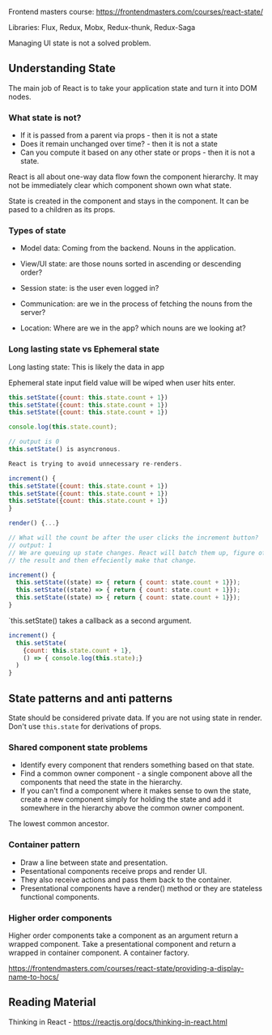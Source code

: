 Frontend masters course: https://frontendmasters.com/courses/react-state/

Libraries: Flux, Redux, Mobx, Redux-thunk, Redux-Saga

Managing UI state is not a solved problem.

## Understanding State
The main job of React is to take your application state and turn it into
DOM nodes.

### What state is not?
- If it is passed from a parent via props - then it is not a state
- Does it remain unchanged over time? - then it is not a state
- Can you compute it based on any other state or props - then it is not
  a state.

React is all about one-way data flow fown the component hierarchy. It
may not be immediately clear which component shown own what state.

State is created in the component and stays in the component. It can be
pased to a children as its props.

### Types of state
* Model data: Coming from the backend. Nouns in the application.

* View/UI state: are those nouns sorted in ascending or descending
  order?

* Session state: is the user even logged in?

* Communication: are we in the process of fetching the nouns from the
  server?

* Location: Where are we in the app? which nouns are we looking at?



### Long lasting state vs Ephemeral state

Long lasting state: This is likely the data in app

Ephemeral state input field value will be wiped when user hits enter.


```javascript
this.setState({count: this.state.count + 1})
this.setState({count: this.state.count + 1})
this.setState({count: this.state.count + 1})

console.log(this.state.count);

// output is 0
this.setState() is asyncronous.

React is trying to avoid unnecessary re-renders.
```

```javascript
increment() {
this.setState({count: this.state.count + 1})
this.setState({count: this.state.count + 1})
this.setState({count: this.state.count + 1})
}

render() {...}

// What will the count be after the user clicks the increment button?
// output: 1
// We are queuing up state changes. React will batch them up, figure of
// the result and then effeciently make that change.
```

```javascript
increment() {
  this.setState((state) => { return { count: state.count + 1}});
  this.setState((state) => { return { count: state.count + 1}});
  this.setState((state) => { return { count: state.count + 1}});
}
```

`this.setState() takes a callback as a second argument.

```javascript
increment() {
  this.setState(
    {count: this.state.count + 1},
    () => { console.log(this.state);}
  )
}
```

## State patterns and anti patterns
State should be considered private data. If you are not using state in
render.
Don't use `this.state` for derivations of props.

### Shared component state problems
- Identify every component that renders something based on that state.
- Find a common owner component - a single component above all the
  components that need the state in the hierarchy.
- If you can't find a component where it makes sense to own the state,
  create a new component simply for holding the state and add it
  somewhere in the hierarchy above the common owner component.

The lowest common ancestor.

### Container pattern
- Draw a line between state and presentation.
- Pesentational components receive props and render UI.
- They also receive actions and pass them back to the container.
- Presentational components have a render() method or they are stateless
  functional components.

### Higher order components
Higher order components take a component as an argument return a wrapped
component. Take a presentational component and return a wrapped in
container component. A container factory.

https://frontendmasters.com/courses/react-state/providing-a-display-name-to-hocs/



## Reading Material
Thinking in React - https://reactjs.org/docs/thinking-in-react.html
